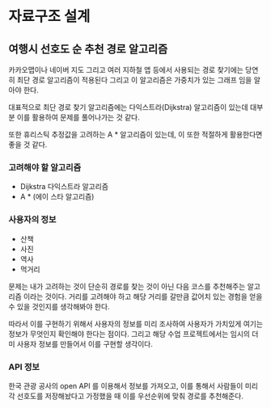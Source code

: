 # 자료구조 설계 

## 여행시 선호도 순 추천 경로 알고리즘

카카오맵이나 네이버 지도 그리고 여러 지하철 앱 등에서 사용되는 경로 찾기에는 당연히 최단 경로 알고리즘이 적용된다 그리고 이 알고리즘은 가중치가 있는 그래프 임을 알아야 한다.

대표적으로 최단 경로 찾기 알고리즘에는 다익스트라(Dijkstra) 알고리즘이 있는데 대부분 이를 활용하여 문제를 풀어나가는 것 같다.

또한 휴리스틱 추정값을 고려하는 A * 알고리즘이 있는데, 이 또한 적절하게 활용한다면 좋을 것 같다. 

### 고려해야 할 알고리즘

- Dijkstra 다익스트라 알고리즘
- A * (에이 스타 알고리즘)

### 사용자의 정보

- 산책
- 사진
- 역사
- 먹거리

문제는 내가 고려하는 것이 단순히 경로를 찾는 것이 아닌 다음 코스를 추천해주는 알고리즘 이라는 것이다. 거리를 고려해야 하고 해당 거리를 갈만큼 값어치 있는 경험을 얻을 수 있을 것인지를 생각해봐야 한다.

따라서 이를 구현하기 위해서 사용자의 정보를 미리 조사하여 사용자가 가치있게 여기는 정보가 무엇인지 확인해야 한다는 점이다. 그리고 해당 수업 프로젝트에서는 임시의 더미 사용자 정보를 만들어서 이를 구현할 생각이다.

### API 정보

한국 관광 공사의 open API 를 이용해서 정보를 가져오고, 이를 통해서 사람들이 미리 각 선호도를 저장해놨다고 가정했을 때 이를 우선순위에 맞춰 경로를 추천해준다. 

